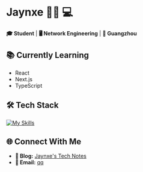 # Jaynxe 👨‍🎓 💻

**🎓 Student** | **🖥️ Network Engineering** | **📍 Guangzhou**

## 📚 Currently Learning
- React
- Next.js
- TypeScript

## 🛠️ Tech Stack

[![My Skills](https://skillicons.dev/icons?i=html,css,js,ts,react,nextjs,tailwind,vue)](https://skillicons.dev)


## 🌐 Connect With Me
- **📝 Blog:** [Jaynxe's Tech Notes](http://blog.jaynxe.cn)
- **📧 Email:** [qq](mailto:2742665196@qq.com)


